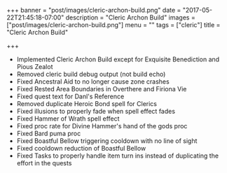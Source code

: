 +++
banner = "post/images/cleric-archon-build.png"
date = "2017-05-22T21:45:18-07:00"
description = "Cleric Archon Build"
images = ["post/images/cleric-archon-build.png"]
menu = ""
tags = ["cleric"]
title = "Cleric Archon Build"

+++
* Implemented Cleric Archon Build except for Exquisite Benediction and Pious Zealot
* Removed cleric build debug output (not build echo)
* Fixed Ancestral Aid to no longer cause zone crashes
* Fixed Rested Area Boundaries in Overthere and Firiona Vie
* Fixed quest text for Danl's Reference
* Removed duplicate Heroic Bond spell for Clerics
* Fixed illusions to properly fade when spell effect fades
* Fixed Hammer of Wrath spell effect
* Fixed proc rate for Divine Hammer's hand of the gods proc
* Fixed Bard puma proc
* Fixed Boastful Bellow triggering cooldown with no line of sight
* Fixed cooldown reduction of Boastful Bellow
* Fixed Tasks to properly handle item turn ins instead of duplicating the effort in the quests
<!--more-->